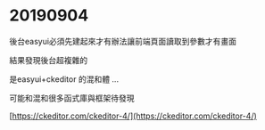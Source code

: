# 20190904

後台easyui必須先建起來才有辦法讓前端頁面讀取到參數才有畫面



結果發現後台超複雜的

是easyui+ckeditor 的混和體 ...

可能和混和很多函式庫與框架待發現

[https://ckeditor.com/ckeditor-4/](https://ckeditor.com/ckeditor-4/)

